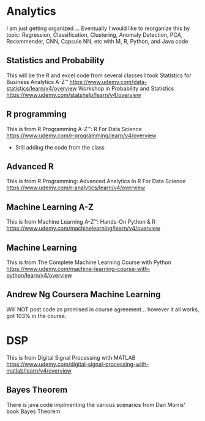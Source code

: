 # Analytics

I am just getting organized ... Eventually I would like to reorganize this by topic: Regression, Classification, Clustering, Anomaly Detection, PCA, Recommender, CNN, Capsule NN, etc with M, R, Python, and Java code 

## Statistics and Probability
This will be the R and excel code from several classes I took
Statistics for Business Analytics A-Z™  https://www.udemy.com/data-statistics/learn/v4/overview
Workshop in Probability and Statistics https://www.udemy.com/statshelp/learn/v4/overview

## R programming
This is from R Programming A-Z™: R For Data Science https://www.udemy.com/r-programming/learn/v4/overview
- Still adding the code from the class

## Advanced R
This is from R Programming: Advanced Analytics In R For Data Science https://www.udemy.com/r-analytics/learn/v4/overview

## Machine Learning A-Z
This is from Machine Learning A-Z™: Hands-On Python & R https://www.udemy.com/machinelearning/learn/v4/overview

## Machine Learning
This is from The Complete Machine Learning Course with Python https://www.udemy.com/machine-learning-course-with-python/learn/v4/overview

## Andrew Ng Coursera Machine Learning
Will NOT post code as promised in course agreement... however it all works, got 103% in the course.

# DSP
This is from Digital Signal Processing with MATLAB https://www.udemy.com/digital-signal-processing-with-matlab/learn/v4/overview

## Bayes Theorem
There is java code implmenting the various scenarios from Dan Morris' book Bayes Theorem

